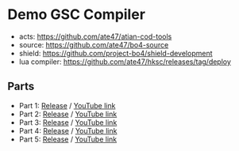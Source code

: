 # Demo GSC Compiler

- acts: https://github.com/ate47/atian-cod-tools
- source: https://github.com/ate47/bo4-source
- shield: https://github.com/project-bo4/shield-development
- lua compiler: https://github.com/ate47/hksc/releases/tag/deploy

## Parts

- Part 1: [Release](https://github.com/ate47/demo_mods/releases/tag/ep1) / [YouTube link](https://youtu.be/-eEuGDKdN5I)
- Part 2: [Release](https://github.com/ate47/demo_mods/releases/tag/ep2) / [YouTube link](https://youtu.be/a1PYKZ9h4Y0)
- Part 3: [Release](https://github.com/ate47/demo_mods/releases/tag/ep3) / [YouTube link](https://youtu.be/OmvfBsqDUGE)
- Part 4: [Release](https://github.com/ate47/demo_mods/releases/tag/ep4) / [YouTube link](https://youtu.be/xXbxS5MVCPE)
- Part 5: [Release](https://github.com/ate47/demo_mods/releases/tag/ep5) / [YouTube link](https://youtu.be/gonJc_-62AI)
